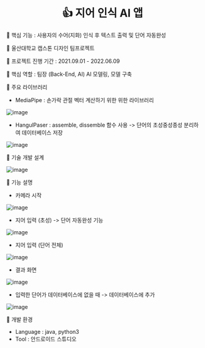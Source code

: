
<h1 align="center">
    👍 지어 인식 AI 앱 
</h1>

🌟 핵심 기능 : 사용자의 수어(지화) 인식 후 텍스트 출력 및 단어 자동완성 

🌟 울산대학교 캡스톤 디자인 팀프로젝트

🌟 프로젝트 진행 기간 : 2021.09.01 - 2022.06.09

🌟 핵심 역할 : 팀장 (Back-End, AI) AI 모델링, 모델 구축

🌟 주요 라이브러리

* MediaPipe : 손가락 관절 벡터 계산하기 위한 위한 라이브러리

![image](https://github.com/user-attachments/assets/4ea1d6fb-c536-4418-90e2-1f047313716d)


* HangulPaser : assemble, dissemble 함수 사용 -> 단어의 초성중성종성 분리하여 데이터베이스 저장

![image](https://github.com/user-attachments/assets/18829b53-e336-480c-97a8-846ec806e6aa)

🌟 기술 개발 설계

![image](https://github.com/user-attachments/assets/5941acaf-ee6f-49fd-ba15-91cdbe01f1f0)

🌟 기능 설명

* 카메라 시작

![image](https://github.com/user-attachments/assets/02357f59-8f9d-4a96-8af7-5cebeedf61de)

* 지어 입력 (초성) -> 단어 자동완성 기능

![image](https://github.com/user-attachments/assets/dfac98ec-5b49-4709-9cd2-d29b2a709d9a)

* 지어 입력 (단어 전체)

![image](https://github.com/user-attachments/assets/8baa64fb-2ebc-4f7b-bb0a-5bd43999905a)

* 결과 화면

![image](https://github.com/user-attachments/assets/504ea420-ee8f-4735-9b36-f406c6580d98)

* 입력한 단어가 데이터베이스에 없을 때 -> 데이터베이스에 추가

![image](https://github.com/user-attachments/assets/4abac133-d55a-4409-90f0-e2d97b07b49e)

🌟 개발 환경
* Language : java, python3
* Tool : 안드로이드 스튜디오


